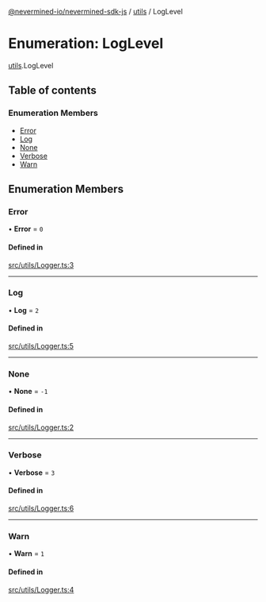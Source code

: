 [@nevermined-io/nevermined-sdk-js](../code-reference.md) / [utils](../modules/utils.md) / LogLevel

# Enumeration: LogLevel

[utils](../modules/utils.md).LogLevel

## Table of contents

### Enumeration Members

- [Error](utils.LogLevel.md#error)
- [Log](utils.LogLevel.md#log)
- [None](utils.LogLevel.md#none)
- [Verbose](utils.LogLevel.md#verbose)
- [Warn](utils.LogLevel.md#warn)

## Enumeration Members

### Error

• **Error** = ``0``

#### Defined in

[src/utils/Logger.ts:3](https://github.com/nevermined-io/sdk-js/blob/55f88d2/src/utils/Logger.ts#L3)

___

### Log

• **Log** = ``2``

#### Defined in

[src/utils/Logger.ts:5](https://github.com/nevermined-io/sdk-js/blob/55f88d2/src/utils/Logger.ts#L5)

___

### None

• **None** = ``-1``

#### Defined in

[src/utils/Logger.ts:2](https://github.com/nevermined-io/sdk-js/blob/55f88d2/src/utils/Logger.ts#L2)

___

### Verbose

• **Verbose** = ``3``

#### Defined in

[src/utils/Logger.ts:6](https://github.com/nevermined-io/sdk-js/blob/55f88d2/src/utils/Logger.ts#L6)

___

### Warn

• **Warn** = ``1``

#### Defined in

[src/utils/Logger.ts:4](https://github.com/nevermined-io/sdk-js/blob/55f88d2/src/utils/Logger.ts#L4)
